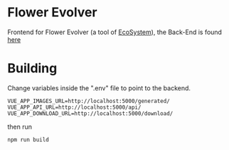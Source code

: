 # Flower Evolver #

Frontend for Flower Evolver (a tool of [EcoSystem](https://github.com/cristianglezm/EcoSystem)),
the Back-End is found [here](https://github.com/cristianglezm/FlowerEvolver-backend)

# Building #

Change variables inside the ".env" file to point to the backend.

```
VUE_APP_IMAGES_URL=http://localhost:5000/generated/
VUE_APP_API_URL=http://localhost:5000/api/
VUE_APP_DOWNLOAD_URL=http://localhost:5000/download/
```

then run 

```
npm run build
```

